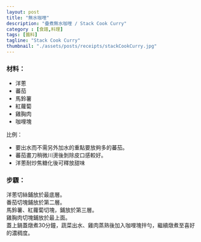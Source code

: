 ```yaml
---
layout: post
title: "無水咖哩"
description: "疊煮無水咖哩 / Stack Cook Curry"
category : [食譜,料理]
tags: [醬料]
tagline: "Stack Cook Curry"
thumbnail: "./assets/posts/receipts/stackCookCurry.jpg"
---
```


### 材料：  
- 洋蔥
- 蕃茄
- 馬鈴薯
- 紅蘿蔔
- 雞胸肉
- 咖哩塊

比例：  
* 要出水而不需另外加水的重點要放夠多的蕃茄。
* 蕃茄畫刀稍微川燙後剝除皮口感較好。
* 洋蔥耐炒焦糖化後可釋放甜味

### 步驟：
洋蔥切絲鋪放於最底層。  
番茄切塊鋪放於第二層。  
馬鈴薯、紅蘿蔔切塊，鋪放於第三層。   
雞胸肉切塊鋪放於最上面。  
蓋上鍋蓋燉煮30分鐘，蔬菜出水、雞肉蒸熟後加入咖哩塊拌勻，繼續燉煮至喜好的濃稠度。

